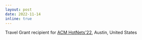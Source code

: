 ```yaml
---
layout: post
date: 2022-11-14
inline: true
---
```


Travel Grant recipient for <a href="https://conferences.sigcomm.org/hotnets/2022/">ACM HotNets'22</a>, Austin, United States
